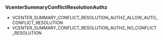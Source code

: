 ### VcenterSummaryConflictResolutionAuthz


- VCENTER_SUMMARY_CONFLICT_RESOLUTION_AUTHZ_ALLOW_AUTO_CONFLICT_RESOLUTION
- VCENTER_SUMMARY_CONFLICT_RESOLUTION_AUTHZ_NO_CONFLICT_RESOLUTION
